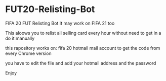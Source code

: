 # FUT20-Relisting-Bot
FIFA 20 FUT  Relisting Bot
It may work on FIFA 21 too

This aloows you to relist all selling card every hour without need to get in a do it manually

this rapository works on:
  fifa 20
  hotmail mail account to get the code from
  every Chrome version
  
  
  you have to edit the file and add your hotmail address and the password
  
  Enjoy
